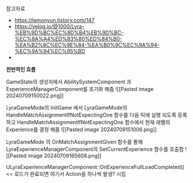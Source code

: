 참고자료
- https://lemonyun.tistory.com/147 
- https://velog.io/@1000/Lyra-%EB%9D%BC%EC%9D%B4%EB%9D%BC-%EC%8A%A4%ED%83%80%ED%84%B0-%EA%B2%8C%EC%9E%84-%EA%B0%9C%EC%9A%94-%EC%9A%94%EC%95%BD 
- 
**전반적인 흐름**

GameState의 생성자에서 AbilitySystemComponent 과 ExperienceManagerComponent를 초기화 해줌 
![[Pasted image 20240709150022.png]]

LyraGameMode의 InitGame 에서 LyraGameMode의 HandleMatchAssignmentIfNotExpectingOne 함수를 다음 틱에 실행 되도록 등록 하고 HandleMatchAssignmentIfNotExpectingOne 함수에서 현재 레벨의 Experience를 결정 해줌 
![[Pasted image 20240709151006.png]]

LyraGameMode 의 OnMatchAssignmentGiven 함수를 통해LyraExperienceManagerComponent의  SetCurrentExperience 함수를 호출함 
![[Pasted image 20240709165608.png]]



ULyraExperienceManagerComponent::OnExperienceFullLoadCompleted() << 로드가 완료되면 여기서 Action을 하나씩 발생? 시킴

